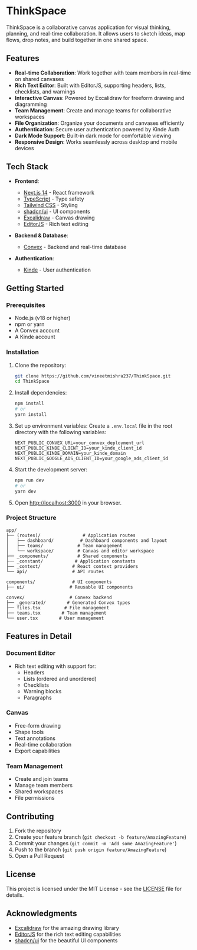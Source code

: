 # ThinkSpace

ThinkSpace is a collaborative canvas application for visual thinking, planning, and real-time collaboration. It allows users to sketch ideas, map flows, drop notes, and build together in one shared space.

## Features

- **Real-time Collaboration**: Work together with team members in real-time on shared canvases
- **Rich Text Editor**: Built with EditorJS, supporting headers, lists, checklists, and warnings
- **Interactive Canvas**: Powered by Excalidraw for freeform drawing and diagramming
- **Team Management**: Create and manage teams for collaborative workspaces
- **File Organization**: Organize your documents and canvases efficiently
- **Authentication**: Secure user authentication powered by Kinde Auth
- **Dark Mode Support**: Built-in dark mode for comfortable viewing
- **Responsive Design**: Works seamlessly across desktop and mobile devices

## Tech Stack

- **Frontend**:
  - [Next.js 14](https://nextjs.org/) - React framework
  - [TypeScript](https://www.typescriptlang.org/) - Type safety
  - [Tailwind CSS](https://tailwindcss.com/) - Styling
  - [shadcn/ui](https://ui.shadcn.com/) - UI components
  - [Excalidraw](https://excalidraw.com/) - Canvas drawing
  - [EditorJS](https://editorjs.io/) - Rich text editing

- **Backend & Database**:
  - [Convex](https://www.convex.dev/) - Backend and real-time database

- **Authentication**:
  - [Kinde](https://kinde.com/) - User authentication

## Getting Started

### Prerequisites

- Node.js (v18 or higher)
- npm or yarn
- A Convex account
- A Kinde account

### Installation

1. Clone the repository:
   ```bash
   git clone https://github.com/vineetmishra237/ThinkSpace.git
   cd ThinkSpace
   ```

2. Install dependencies:
   ```bash
   npm install
   # or
   yarn install
   ```

3. Set up environment variables:
   Create a `.env.local` file in the root directory with the following variables:
   ```
   NEXT_PUBLIC_CONVEX_URL=your_convex_deployment_url
   NEXT_PUBLIC_KINDE_CLIENT_ID=your_kinde_client_id
   NEXT_PUBLIC_KINDE_DOMAIN=your_kinde_domain
   NEXT_PUBLIC_GOOGLE_ADS_CLIENT_ID=your_google_ads_client_id
   ```

4. Start the development server:
   ```bash
   npm run dev
   # or
   yarn dev
   ```

5. Open [http://localhost:3000](http://localhost:3000) in your browser.

### Project Structure

```
app/
├── (routes)/                # Application routes
│   ├── dashboard/          # Dashboard components and layout
│   ├── teams/             # Team management
│   └── workspace/         # Canvas and editor workspace
├── _components/           # Shared components
├── _constant/            # Application constants
├── _context/            # React context providers
└── api/                 # API routes

components/              # UI components
├── ui/                 # Reusable UI components

convex/                 # Convex backend
├── _generated/        # Generated Convex types
├── files.tsx         # File management
├── teams.tsx        # Team management
└── user.tsx        # User management
```

## Features in Detail

### Document Editor
- Rich text editing with support for:
  - Headers
  - Lists (ordered and unordered)
  - Checklists
  - Warning blocks
  - Paragraphs

### Canvas
- Free-form drawing
- Shape tools
- Text annotations
- Real-time collaboration
- Export capabilities

### Team Management
- Create and join teams
- Manage team members
- Shared workspaces
- File permissions

## Contributing

1. Fork the repository
2. Create your feature branch (`git checkout -b feature/AmazingFeature`)
3. Commit your changes (`git commit -m 'Add some AmazingFeature'`)
4. Push to the branch (`git push origin feature/AmazingFeature`)
5. Open a Pull Request

## License

This project is licensed under the MIT License - see the [LICENSE](LICENSE) file for details.

## Acknowledgments

- [Excalidraw](https://excalidraw.com/) for the amazing drawing library
- [EditorJS](https://editorjs.io/) for the rich text editing capabilities
- [shadcn/ui](https://ui.shadcn.com/) for the beautiful UI components
